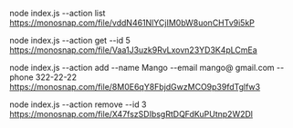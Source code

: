 node index.js --action list
<br>
https://monosnap.com/file/vddN461NlYCjIM0bW8uonCHTv9i5kP


node index.js --action get --id 5
<br>
https://monosnap.com/file/Vaa1J3uzk9RvLxovn23YD3K4pLCmEa


node index.js --action add --name Mango --email mango@ gmail.com --phone 322-22-22
<br>
https://monosnap.com/file/8M0E6qY8FbjdGwzMCO9p39fdTglfw3


node index.js --action remove --id 3
<br>
https://monosnap.com/file/X47fszSDIbsgRtDQFdKuPUtnp2W2Dl
